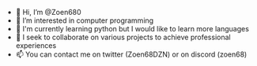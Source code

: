 - 👋 Hi, I’m @Zoen680
- 👀 I’m interested in computer programming
- 🌱 I'm currently learning python but I would like to learn more languages
- 💞️ I seek to collaborate on various projects to achieve professional experiences
- 📫 You can contact me on twitter (Zoen68DZN) or on discord (zoen68)

<!---
Zoen680/Zoen680 is a ✨ special ✨ repository because its `README.md` (this file) appears on your GitHub profile.
You can click the Preview link to take a look at your changes.
--->
